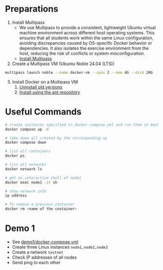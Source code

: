 # Preparations
1. Install Multipass
   * We use Multipass to provide a consistent, lightweight Ubuntu virtual machine environment across different host operating systems. This ensures that all students work within the same Linux configuration, avoiding discrepancies caused by OS-specific Docker behavior or dependencies. It also isolates the exercise environment from the host, reducing the risk of conflicts or system misconfiguration.
   *  [Install Multipass](https://canonical.com/multipass/install)
2. Create a Multipass VM (Ubuntu Noble 24.04 (LTS))
```bash
multipass launch noble --name docker-vm --cpus 2 --mem 4G --disk 20G
```
3. Install Docker on a Multipass VM
   1. [Uninstall old versions](https://docs.docker.com/engine/install/ubuntu/#uninstall-old-versions)
   2. [Install using the apt repository](https://docs.docker.com/engine/install/ubuntu/#install-using-the-repository)


# Useful Commands
```bash
# create instances specified in docker-compose.yml and run them in background
docker compose up -d 
```
```bash
# take down all created by the corresponding up
docker compose down
```
```bash
# list all containers
docker ps
```
```bash
# list all networks
docker network ls
```
```bash
# get an interactive shell of node1
docker exec node1 -it sh
```
```bash
# show network info
ip address
```
```bash
# To remove a previous container
docker rm <name of the container>
```

# Demo 1
- See [demo1/docker-compose.yml](../demo1/docker-compose.yml)
- Create three Linux instances ```node1,node2,node3```
- Create a network ```testnet```
- Check IP addresses of all nodes
- Send ping to each other


<!--where are they getting IP?-->
<!--DNS??-->
<!--nginx web port exposure-->